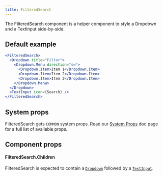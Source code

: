 ```yaml
---
title: FilteredSearch
---
```


The FilteredSearch component is a helper component to style a Dropdown and a TextInput side-by-side.

## Default example

```jsx live
<FilteredSearch>
  <Dropdown title="Filter">
    <Dropdown.Menu direction="sw">
      <Dropdown.Item>Item 1</Dropdown.Item>
      <Dropdown.Item>Item 2</Dropdown.Item>
      <Dropdown.Item>Item 3</Dropdown.Item>
    </Dropdown.Menu>
  </Dropdown>
  <TextInput icon={Search} />
</FilteredSearch>
```

## System props

FilteredSearch gets `COMMON` system props. Read our [System Props](/system-props) doc page for a full list of available props.

## Component props

#### FilteredSearch.Children

FilteredSearch is expected to contain a [`Dropdown`](/Dropdown) followed by a [`TextInput`](/TextInput).

